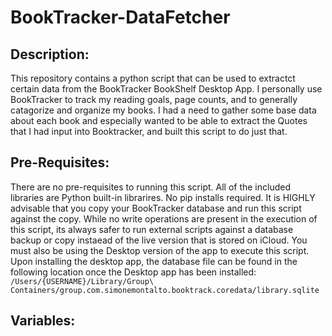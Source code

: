 # BookTracker-DataFetcher

## Description:
This repository contains a python script that can be used to extractct certain data from the BookTracker BookShelf Desktop App. I personally use BookTracker to track my reading goals, page counts, and to generally catagorize and organize my books. I had a need to gather some base data about each book and especially wanted to be able to extract the Quotes that I had input into Booktracker, and built this script to do just that.

## Pre-Requisites:
There are no pre-requisites to running this script. All of the included libraries are Python built-in librarires. No pip installs required. It is HIGHLY advisable that you copy your BookTracker database and run this script against the copy. While no write operations are present in the execution of this script, its always safer to run external scripts against a database backup or copy instaead of the live version that is stored on iCloud. You must also be using the Desktop version of the app to execute this script. Upon installing the desktop app, the database file can be found in the following location once the Desktop app has been installed:  ```/Users/{USERNAME}/Library/Group\ Containers/group.com.simonemontalto.booktrack.coredata/library.sqlite```

## Variables:
